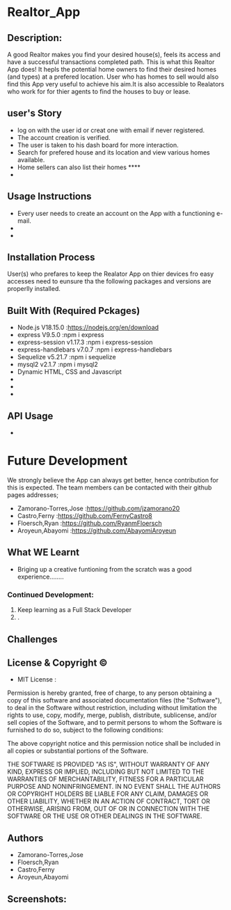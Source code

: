 # Realtor_App
   
## Description:
A good Realtor makes you find your desired house(s), feels its access and have a successful transactions completed path. This is what this Realtor App does! It hepls the potential home owners to find their desired homes (and types) at a prefered location. User who has homes to sell would also find this App very useful to achieve his aim.It is also accessible to Realators who work for for thier agents to find the houses to buy or lease.


## user's Story
- log on with the user id or creat one with email if never registered.
- The account creation is verified.
- The user is taken to his dash board for more interaction.
- Search for prefered house and its location and view various homes available.
- Home sellers can also list their homes ****
- 

## Usage Instructions
- Every user needs to create an account on the App with a functioning e-mail.
- 
-  



## Installation Process
User(s) who prefares to keep the Realator App on thier devices fro easy accesses need to eunsure tha the following packages and versions are properlly installed.



## Built With (Required Pckages)
- Node.js V18.15.0          :https://nodejs.org/en/download
- express V9.5.0            :npm i express
- express-session v1.17.3   :npm i express-session
- express-handlebars v7.0.7 :npm i express-handlebars
- Sequelize v5.21.7         :npm i sequelize
- mysql2 v2.1.7                    :npm i mysql2
- Dynamic HTML, CSS and Javascript
-
-
-
## API Usage
-

# Future Development
We strongly believe the App can always get better, hence contribution for this is expected. The team members can be contacted with their github pages addresses;
- Zamorano-Torres,Jose :https://github.com/jzamorano20
- Castro,Ferny         :https://github.com/FernyCastro8
- Floersch,Ryan        :https://github.com/RyanmFloersch
- Aroyeun,Abayomi      :https://github.com/AbayomiAroyeun


## What WE Learnt
- Briging up a creative funtioning from the scratch was a good experience........
### Continued Development:
1. Keep learning as a Full Stack Developer
2. .

## Challenges

## License & Copyright ©
- MIT License :



Permission is hereby granted, free of charge, to any person obtaining a copy
of this software and associated documentation files (the "Software"), to deal
in the Software without restriction, including without limitation the rights
to use, copy, modify, merge, publish, distribute, sublicense, and/or sell
copies of the Software, and to permit persons to whom the Software is
furnished to do so, subject to the following conditions:

The above copyright notice and this permission notice shall be included in all
copies or substantial portions of the Software.

THE SOFTWARE IS PROVIDED "AS IS", WITHOUT WARRANTY OF ANY KIND, EXPRESS OR
IMPLIED, INCLUDING BUT NOT LIMITED TO THE WARRANTIES OF MERCHANTABILITY,
FITNESS FOR A PARTICULAR PURPOSE AND NONINFRINGEMENT. IN NO EVENT SHALL THE
AUTHORS OR COPYRIGHT HOLDERS BE LIABLE FOR ANY CLAIM, DAMAGES OR OTHER
LIABILITY, WHETHER IN AN ACTION OF CONTRACT, TORT OR OTHERWISE, ARISING FROM,
OUT OF OR IN CONNECTION WITH THE SOFTWARE OR THE USE OR OTHER DEALINGS IN THE
SOFTWARE.

  
## Authors
- Zamorano-Torres,Jose
- Floersch,Ryan
- Castro,Ferny
- Aroyeun,Abayomi


## Screenshots: